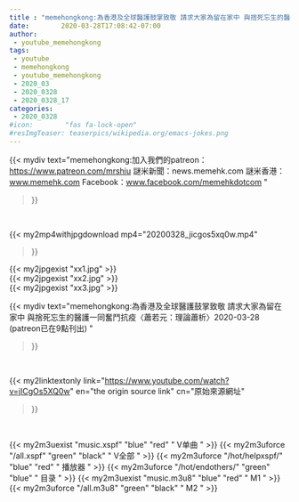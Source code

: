 ```yaml
---
title : "memehongkong:為香港及全球醫護鼓掌致敬 請求大家為留在家中 與捨死忘生的醫護一同奮鬥抗疫〈蕭若元：理論蕭析〉2020-03-28 (patreon已在9點刊出) "
date:        2020-03-28T17:08:42-07:00
author:
 - youtube_memehongkong
tags:
 - youtube
 - memehongkong
 - youtube_memehongkong
 - 2020_03
 - 2020_0328
 - 2020_0328_17
categories:
 - 2020_0328
#icon:        "fas fa-lock-open"
#resImgTeaser: teaserpics/wikipedia.org/emacs-jokes.png
---
```


{{< mydiv text="memehongkong:加入我們的patreon：https://www.patreon.com/mrshiu 謎米新聞：news.memehk.com 謎米香港： www.memehk.com Facebook：www.facebook.com/memehkdotcom "
>}}
<br>


{{< my2mp4withjpgdownload mp4="20200328_jicgos5xq0w.mp4"
>}}

{{< my2jpgexist "xx1.jpg" >}}<br>
{{< my2jpgexist "xx2.jpg" >}}<br>
{{< my2jpgexist "xx3.jpg" >}}<br>



{{< mydiv text="memehongkong:為香港及全球醫護鼓掌致敬 請求大家為留在家中 與捨死忘生的醫護一同奮鬥抗疫〈蕭若元：理論蕭析〉2020-03-28 (patreon已在9點刊出) "
>}}
<br>

{{< my2linktextonly link="https://www.youtube.com/watch?v=jICgOs5XQ0w"
en="the origin source link" cn="原始來源網址"
>}}


<br>

{{< my2m3uexist "music.xspf"        "blue"   "red"    " V单曲 " >}} {{< my2m3uforce "/all.xspf"         "green"  "black"  " V全部 " >}} {{< my2m3uforce "/hot/helpxspf/"    "blue"   "red"    " 播放器 " >}} {{< my2m3uforce "/hot/endothers/"   "green"  "blue"   " 目录 " >}} {{< my2m3uexist "music.m3u8"        "blue"   "red"    " M1 " >}} {{< my2m3uforce "/all.m3u8"         "green"  "black"  " M2 " >}} 
